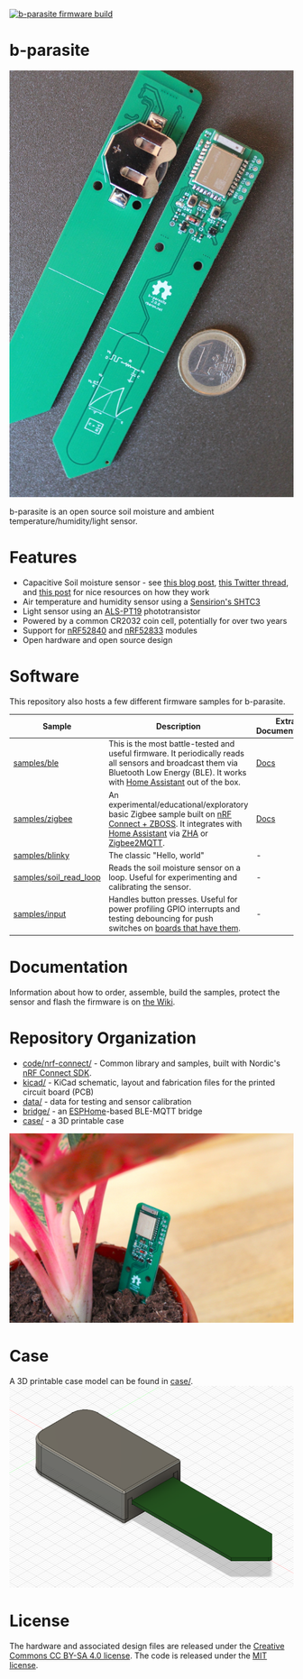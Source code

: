 [![b-parasite firmware build](https://github.com/rbaron/b-parasite/actions/workflows/b-parasite.yml/badge.svg?branch=main)](https://github.com/rbaron/b-parasite/actions/workflows/b-parasite.yml)

# b-parasite
<p align="center">
  <img src="img/resized/b-parasite-2.0.0.jpg" width="512px" border="0" alt="PCB front and back photo" />
</p>

b-parasite is an open source soil moisture and ambient temperature/humidity/light sensor.

# Features
* Capacitive Soil moisture sensor - see [this blog post](https://rbaron.net/blog/2021/04/05/How-capacitive-soil-moisture-sensors-work.html), [this Twitter thread](https://twitter.com/rbaron_/status/1367182806368071685), and [this post](https://wemakethings.net/2012/09/26/capacitance_measurement/) for nice resources on how they work
* Air temperature and humidity sensor using a [Sensirion's SHTC3](https://www.sensirion.com/en/environmental-sensors/humidity-sensors/digital-humidity-sensor-shtc3-our-new-standard-for-consumer-electronics/)
* Light sensor using an [ALS-PT19](https://everlighteurope.com/ambient-light-sensors/7/ALSPT19315CL177TR8.html) phototransistor
* Powered by a common CR2032 coin cell, potentially for over two years
* Support for [nRF52840](https://www.nordicsemi.com/products/nrf52840) and [nRF52833](https://www.nordicsemi.com/products/nrf52833) modules
* Open hardware and open source design

# Software
This repository also hosts a few different firmware samples for b-parasite.

|Sample|Description|Extra Documentation|
|---|---|---|
|[samples/ble](./code/nrf-connect/samples/ble)|This is the most battle-tested and useful firmware. It periodically reads all sensors and broadcast them via Bluetooth Low Energy (BLE). It works with [Home Assistant](https://www.home-assistant.io/) out of the box. |[Docs](./code/nrf-connect/samples/ble/README.md)|
|[samples/zigbee](./code/nrf-connect/samples/zigbee)| An experimental/educational/exploratory basic Zigbee sample built on [nRF Connect + ZBOSS](https://developer.nordicsemi.com/nRF_Connect_SDK/doc/latest/nrf/ug_zigbee.html). It integrates with [Home Assistant](https://www.home-assistant.io/) via [ZHA](https://www.home-assistant.io/integrations/zha) or [Zigbee2MQTT](https://www.zigbee2mqtt.io/). |[Docs](./code/nrf-connect/samples/zigbee/README.md)|
|[samples/blinky](./code/nrf-connect/samples/blinky)| The classic "Hello, world" |-|
|[samples/soil_read_loop](./code/nrf-connect/samples/soil_read_loop)| Reads the soil moisture sensor on a loop. Useful for experimenting and calibrating the sensor. |-|
|[samples/input](./code/nrf-connect/samples/input)| Handles button presses. Useful for power profiling GPIO interrupts and testing debouncing for push switches on [boards that have them](https://github.com/rbaron/b-parasite/wiki/Hardware-Versions). |-|

# Documentation
Information about how to order, assemble, build the samples, protect the sensor and flash the firmware is on [the Wiki](https://github.com/rbaron/b-parasite/wiki/How-to-Program).

# Repository Organization
* [code/nrf-connect/](./code/nrf-connect/) - Common library and samples, built with Nordic's [nRF Connect SDK](https://www.nordicsemi.com/Products/Development-software/nrf-connect-sdk).
* [kicad/](./kicad/) - KiCad schematic, layout and fabrication files for the printed circuit board (PCB)
* [data/](data/) - data for testing and sensor calibration
* [bridge/](bridge/) - an [ESPHome](https://github.com/esphome/esphome)-based BLE-MQTT bridge
* [case/](case/) - a 3D printable case

<p align="center">
  <img src="img/resized/img2.jpg" border="0" alt="b-parasite stuck into a small plant vase" />
</p>

# Case
A 3D printable case model can be found in [case/](case/).
![Render of the 3D printable case](./img/case/screenshot.png)

# License
The hardware and associated design files are released under the [Creative Commons CC BY-SA 4.0 license](https://creativecommons.org/licenses/by-sa/4.0/).
The code is released under the [MIT license](https://opensource.org/licenses/MIT).
